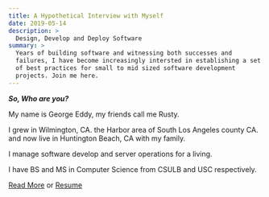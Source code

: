 ```yaml
---
title: A Hypothetical Interview with Myself
date: 2019-05-14
description: >
  Design, Develop and Deploy Software
summary: >
  Years of building software and witnessing both successes and
  failures, I have become increasingly intersted in establishing a set
  of best practices for small to mid sized software development
  projects. Join me here.
---
```


***So, Who are you?***

My name is George Eddy, my friends call me Rusty.

I grew in Wilmington, CA. the Harbor area of South Los Angeles county
CA. and now live in Huntington Beach, CA with my family.

I manage software develop and server operations for a living. 

I have BS and MS in Computer Science from CSULB and USC respectively.

[Read More](/interview) or [Resume](/resume)

